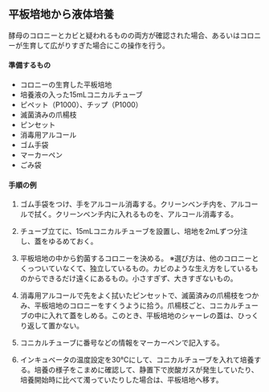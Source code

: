 ## 平板培地から液体培養
酵母のコロニーとカビと疑われるものの両方が確認された場合、あるいはコロニーが生育して広がりすぎた場合にこの操作を行う。

#### 準備するもの
- コロニーの生育した平板培地
- 培養液の入った15mLコニカルチューブ
- ピペット（P1000）、チップ（P1000）
- 滅菌済みの爪楊枝
- ピンセット
- 消毒用アルコール
- ゴム手袋
- マーカーペン
- ごみ袋

#### 手順の例
1. ゴム手袋をつけ、手をアルコール消毒する。クリーンベンチ内を、アルコールで拭く。クリーンベンチ内に入れるものを、アルコール消毒する。

2. チューブ立てに、15mLコニカルチューブを設置し、培地を2mLずつ分注し、蓋をゆるめておく。

3. 平板培地の中から釣菌するコロニーを決める。
※選び方は、他のコロニーとくっついていなくて、独立しているもの。カビのような生え方をしているものからできるだけ遠くにあるもの。小さすぎず、大きすぎないもの。

4. 消毒用アルコールで先をよく拭いたピンセットで、滅菌済みの爪楊枝をつかみ、平板培地のコロニーをすくうように拾う。爪楊枝ごと、コニカルチューブの中に入れて蓋をしめる。このとき、平板培地のシャーレの蓋は、ひっくり返して置かない。

5. コニカルチューブに番号などの情報をマーカーペンで記入する。

6. インキュベータの温度設定を30℃にして、コニカルチューブを入れて培養する。培養の様子をこまめに確認して、静置下で炭酸ガスが発生していたり、培養開始時に比べて濁っていたりした場合は、平板培地へ移す。
